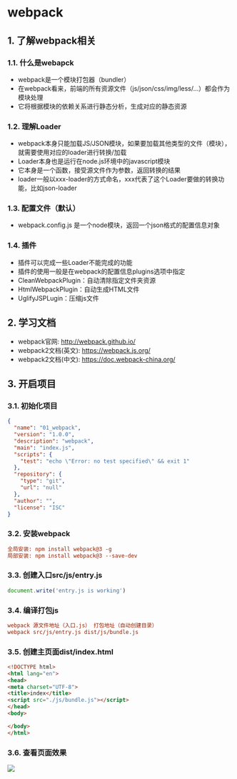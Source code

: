 # webpack

## 1. 了解webpack相关

### 1.1. 什么是webapck

- webpack是一个模块打包器（bundler）
- 在webpack看来，前端的所有资源文件（js/json/css/img/less/...）都会作为模块处理
- 它将根据模块的依赖关系进行静态分析，生成对应的静态资源

### 1.2. 理解Loader

- webpack本身只能加载JS/JSON模块，如果要加载其他类型的文件（模块），就需要使用对应的loader进行转换/加载
- Loader本身也是运行在node.js环境中的javascript模块
- 它本身是一个函数，接受源文件作为参数，返回转换的结果
- loader一般以xxx-loader的方式命名，xxx代表了这个Loader要做的转换功能，比如json-loader

### 1.3. 配置文件（默认）

- webpack.config.js 是一个node模块，返回一个json格式的配置信息对象

### 1.4. 插件

- 插件可以完成一些Loader不能完成的功能
- 插件的使用一般是在webpack的配置信息plugins选项中指定
- CleanWebpackPlugin：自动清除指定文件夹资源
- HtmlWebpackPlugin：自动生成HTML文件
- UglifyJSPLugin：压缩js文件

## 2. 学习文档

- webpack官网: http://webpack.github.io/
- webpack2文档(英文): https://webpack.js.org/
- webpack2文档(中文): https://doc.webpack-china.org/


## 3. 开启项目

### 3.1. 初始化项目

```json
{
  "name": "01_webpack",
  "version": "1.0.0",
  "description": "webpack",
  "main": "index.js",
  "scripts": {
    "test": "echo \"Error: no test specified\" && exit 1"
  },
  "repository": {
    "type": "git",
    "url": "null"
  },
  "author": "",
  "license": "ISC"
}
```

### 3.2. 安装webpack

```ini
全局安装: npm install webpack@3 -g
局部安装: npm install webpack@3 --save-dev
```

### 3.3. 创建入口src/js/entry.js

```js
document.write('entry.js is working')
```

### 3.4. 编译打包js

```ini
webpack 源文件地址（入口.js） 打包地址（自动创建目录）
webpack src/js/entry.js dist/js/bundle.js
```

### 3.5. 创建主页面dist/index.html

```html
<!DOCTYPE html>
<html lang="en">
<head>
<meta charset="UTF-8">
<title>index</title>
<script src="./js/bundle.js"></script>
</head>
<body>

</body>
</html>
```

### 3.6. 查看页面效果

![](http://ww1.sinaimg.cn/large/005PjuVtgy1fuo45v7i8cj30nv02xq2u.jpg)
